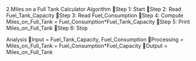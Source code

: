 2.Miles on a Full Tank Calculator
Algorithm
Step 1: Start
Step 2: Read Fuel_Tank_Capacity
Step 3: Read Fuel_Consumption
Step 4: Compute Miles_on_Full_Tank = Fuel_Consumption*Fuel_Tank_Capacity
Step 5: Print Miles_on_Full_Tank
Step 6: Stop

Analysis
Input = Fuel_Tank_Capacity, Fuel_Consumption
Processing = Miles_on_Full_Tank = Fuel_Consumption*Fuel_Capacity
Output = Miles_on_Full_Tank
